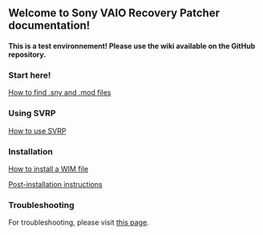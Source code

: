 ## Welcome to Sony VAIO Recovery Patcher documentation!

#### This is a test environnement! Please use the wiki available on the GitHub repository.

### Start here!

[How to find .sny and .mod files](How-to-find-sny-and-mod-files.md)

### Using SVRP

[How to use SVRP](How-to-use-SVRP-GUI.md)

### Installation

[How to install a WIM file](How-to-install-WIM-files.md)

[Post-installation instructions](Post-installation.md)

### Troubleshooting

For troubleshooting, please visit [this page](Troubleshooting.md).
